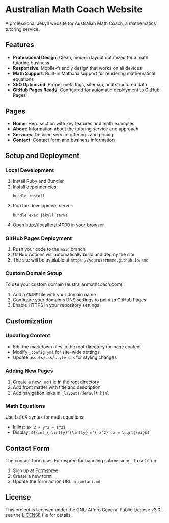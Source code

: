 # Australian Math Coach Website

A professional Jekyll website for Australian Math Coach, a mathematics tutoring service.

## Features

- **Professional Design**: Clean, modern layout optimized for a math tutoring business
- **Responsive**: Mobile-friendly design that works on all devices
- **Math Support**: Built-in MathJax support for rendering mathematical equations
- **SEO Optimized**: Proper meta tags, sitemap, and structured data
- **GitHub Pages Ready**: Configured for automatic deployment to GitHub Pages

## Pages

- **Home**: Hero section with key features and math examples
- **About**: Information about the tutoring service and approach
- **Services**: Detailed service offerings and pricing
- **Contact**: Contact form and business information

## Setup and Deployment

### Local Development

1. Install Ruby and Bundler
2. Install dependencies:
   ```bash
   bundle install
   ```
3. Run the development server:
   ```bash
   bundle exec jekyll serve
   ```
4. Open [http://localhost:4000](http://localhost:4000) in your browser

### GitHub Pages Deployment

1. Push your code to the `main` branch
2. GitHub Actions will automatically build and deploy the site
3. The site will be available at `https://yourusername.github.io/amc`

### Custom Domain Setup

To use your custom domain (australianmathcoach.com):

1. Add a `CNAME` file with your domain name
2. Configure your domain's DNS settings to point to GitHub Pages
3. Enable HTTPS in your repository settings

## Customization

### Updating Content

- Edit the markdown files in the root directory for page content
- Modify `_config.yml` for site-wide settings
- Update `assets/css/style.css` for styling changes

### Adding New Pages

1. Create a new `.md` file in the root directory
2. Add front matter with title and description
3. Add navigation links in `_layouts/default.html`

### Math Equations

Use LaTeX syntax for math equations:
- Inline: `$x^2 + y^2 = z^2$`
- Display: `$$\int_{-\infty}^{\infty} e^{-x^2} dx = \sqrt{\pi}$$`

## Contact Form

The contact form uses Formspree for handling submissions. To set it up:

1. Sign up at [Formspree](https://formspree.io)
2. Create a new form
3. Update the form action URL in `contact.md`

## License

This project is licensed under the GNU Affero General Public License v3.0 - see the [LICENSE](LICENSE) file for details.